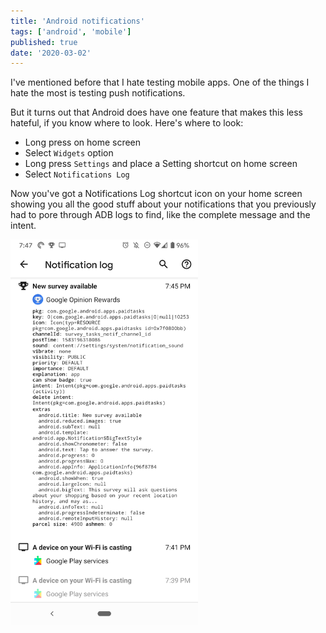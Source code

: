 ```yaml
---
title: 'Android notifications'
tags: ['android', 'mobile']
published: true
date: '2020-03-02'
---
```


I've mentioned before that I hate testing mobile apps. One of the things I hate the
most is testing push notifications.

But it turns out that Android does have one feature that makes this less hateful, if you 
know where to look. Here's where to look:
* Long press on home screen
* Select `Widgets` option
* Long press `Settings` and place a Setting shortcut on home screen
* Select `Notifications Log`

Now you've got a Notifications Log shortcut icon on your home screen showing you
all the good stuff about your notifications that you previously had to pore through
ADB logs to find, like the complete message and the intent.

<img src='/android-notifications.png' width='300'>